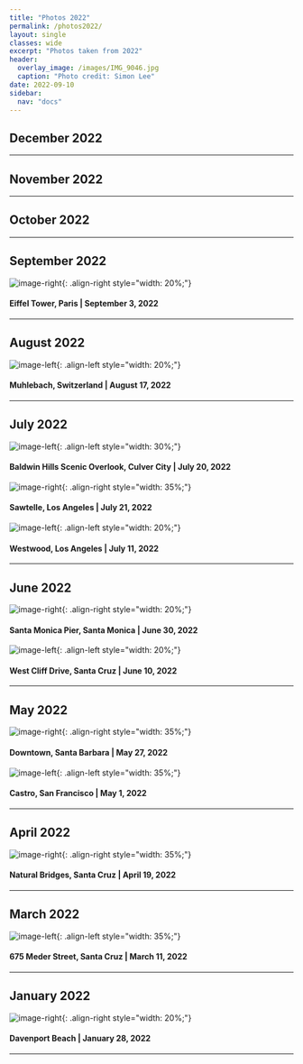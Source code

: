 ```yaml
---
title: "Photos 2022"
permalink: /photos2022/
layout: single 
classes: wide
excerpt: "Photos taken from 2022"
header:
  overlay_image: /images/IMG_9046.jpg
  caption: "Photo credit: Simon Lee"
date: 2022-09-10
sidebar:
  nav: "docs"
---
```


## December 2022

---

## November 2022

---

## October 2022

---

## September 2022

![image-right](/images/Sep.jpg){: .align-right style="width: 20%;"}
#### Eiffel Tower, Paris | September 3, 2022

---

## August 2022
![image-left](/images/august.jpg){: .align-left style="width: 20%;"}
#### Muhlebach, Switzerland | August 17, 2022




---

## July 2022

![image-left](/images/july3.jpg){: .align-left style="width: 30%;"}
#### Baldwin Hills Scenic Overlook, Culver City | July 20, 2022

![image-right](/images/july2.jpg){: .align-right style="width: 35%;"}
#### Sawtelle, Los Angeles | July 21, 2022

![image-left](/images/july.jpg){: .align-left style="width: 20%;"}
#### Westwood, Los Angeles | July 11, 2022
---

## June 2022

![image-right](/images/june.jpg){: .align-right style="width: 20%;"}
#### Santa Monica Pier, Santa Monica | June 30, 2022

![image-left](/images/june2.jpg){: .align-left style="width: 20%;"}
#### West Cliff Drive, Santa Cruz | June 10, 2022
---

## May 2022

![image-right](/images/may2.jpg){: .align-right style="width: 35%;"}
#### Downtown, Santa Barbara | May 27, 2022

![image-left](/images/may1.jpg){: .align-left style="width: 35%;"}
#### Castro, San Francisco | May 1, 2022

---

## April 2022

![image-right](/images/april.jpg){: .align-right style="width: 35%;"}
#### Natural Bridges, Santa Cruz | April 19, 2022

---

## March 2022

![image-left](/images/march.jpg){: .align-left style="width: 35%;"}

#### 675 Meder Street, Santa Cruz | March 11, 2022

---

## January 2022

![image-right](/images/jan.jpg){: .align-right style="width: 20%;"}

#### Davenport Beach | January 28, 2022

---

